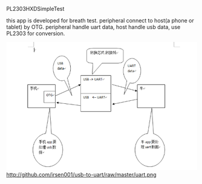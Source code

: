 PL2303HXDSimpleTest

this app is developed for breath test. peripheral connect to host(a phone or tablet) by OTG.
peripheral handle uart data, host handle usb data, use PL2303 for conversion.

![image](http://github.com/irsen001/usb-to-uart/raw/master/uart.png)
http://github.com/irsen001/usb-to-uart/raw/master/uart.png